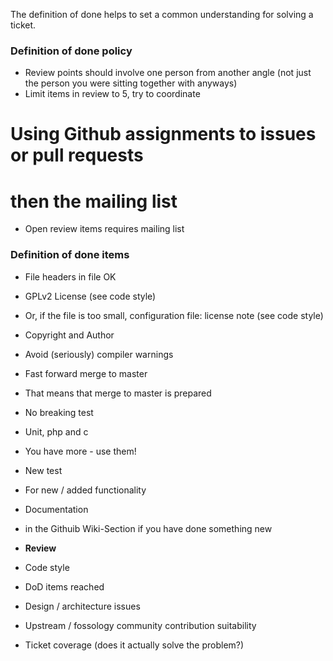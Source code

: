 The definition of done helps to set a common understanding for solving a ticket.

### Definition of done policy

* Review points should involve one person from another angle (not just the person you were sitting together with anyways)
* Limit items in review to 5, try to coordinate 
 # Using Github assignments to issues or pull requests
 # then the mailing list
* Open review items requires mailing list

### Definition of done items

* File headers in file OK
 * GPLv2 License (see code style)
 * Or, if the file is too small, configuration file: license note (see code style)
 * Copyright and Author

* Avoid (seriously) compiler warnings
 * Fast forward merge to master
 * That means that merge to master is prepared

* No breaking test
 * Unit, php and c
 * You have more - use them!

* New test
 * For new / added functionality

* Documentation
 * in the Githuib Wiki-Section if you have done something new

* **Review**
 * Code style
 * DoD items reached
 * Design / architecture issues
 * Upstream / fossology community contribution suitability
 * Ticket coverage (does it actually solve the problem?)


